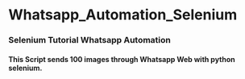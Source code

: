 # Whatsapp_Automation_Selenium

### Selenium Tutorial Whatsapp Automation 
#### This Script sends 100 images through Whatsapp Web with python selenium.  

